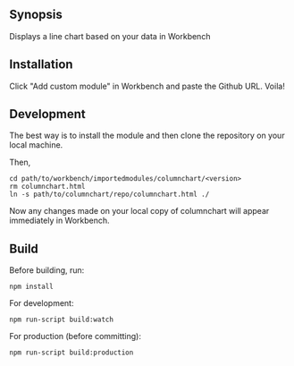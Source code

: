 ## Synopsis

Displays a line chart based on your data in Workbench

## Installation

Click "Add custom module" in Workbench and paste the Github URL. Voila!

## Development

The best way is to install the module and then clone the repository on your local machine.

Then,

```
cd path/to/workbench/importedmodules/columnchart/<version>
rm columnchart.html
ln -s path/to/columnchart/repo/columnchart.html ./
```

Now any changes made on your local copy of columnchart will appear immediately in Workbench.

## Build
Before building, run:
```
npm install
```

For development:
```
npm run-script build:watch
```

For production (before committing):
```
npm run-script build:production
```

